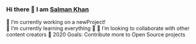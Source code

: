 ### Hi there 👋  I am <a href="https://salmankhan.tech">Salman Khan</a>
🔭 I’m currently working on a newProject!<br>
🌱 I’m currently learning everything 🤣
👯 I’m looking to collaborate with other content creators
🥅 2020 Goals: Contribute more to Open Source projects

